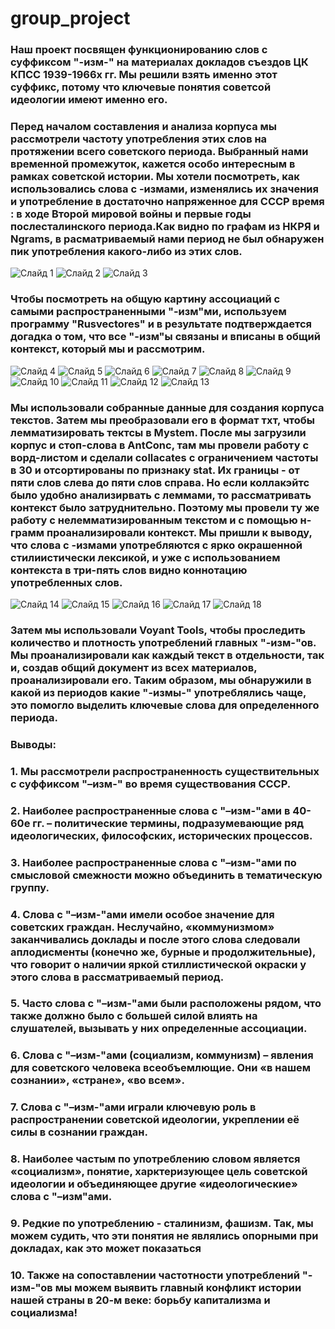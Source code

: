# group_project
### Наш проект посвящен функционированию слов с суффиксом "-изм-" на материалах докладов съездов ЦК КПСС 1939-1966х гг. Мы решили взять именно этот суффикс, потому что ключевые понятия советсой идеологии имеют именно его.
### Перед началом составления и анализа корпуса мы рассмотрели частоту употребления этих слов на протяжении всего советского периода. Выбранный нами временной промежуток, кажется особо интересным в рамках советской истории. Мы хотели посмотреть, как использовались слова с -измами, изменялись их значения и употребление в достаточно напряженное для СССР время : в ходе Второй мировой войны и первые годы послесталинского периода.Как видно по графам из НКРЯ и Ngrams, в расматриваемый нами период не был обнаружен пик употребления какого-либо из этих слов. 
![Слайд 1](https://github.com/angelinakrivova/group_project/blob/master/%D0%9D%D0%BA%D1%80%D1%8F%201(1).PNG)
![Слайд 2](https://github.com/angelinakrivova/group_project/blob/master/%D0%9D%D0%BA%D1%80%D1%8F%202.PNG)
![Слайд 3](https://github.com/angelinakrivova/group_project/blob/master/Ngrams.PNG)
### Чтобы посмотреть на общую картину ассоциаций с самыми распространенными "-изм"ми, используем программу "Rusvectores" и в результате подтверждается догадка о том, что все "-изм"ы связаны и вписаны в общий контекст, который мы и рассмотрим.
![Слайд 4](https://github.com/angelinakrivova/group_project/blob/master/ruwikiruscorpora_upos_skipgram_300_2_2019_d24bf8dcd78e7d34ee765c6e74e5c74d.png)
![Слайд 5](https://github.com/angelinakrivova/group_project/blob/master/%D0%B1%D0%BE%D0%BB%D1%8C%D1%88%D0%B5%D0%B2%D0%B8%D0%B7%D0%BC.jpg)
![Слайд 6](https://github.com/angelinakrivova/group_project/blob/master/%D0%BA%D0%B0%D0%BB%D1%8C%D0%BA%D1%83%D0%BB%D1%8F%D1%82%D0%BE%D1%80.jpg)
![Слайд 7](https://github.com/angelinakrivova/group_project/blob/master/%D0%BA%D0%B0%D0%BF%D0%B8%D1%82%D0%B0%D0%BB%D0%B8%D0%B7%D0%BC.jpg)
![Слайд 8](https://github.com/angelinakrivova/group_project/blob/master/%D0%BA%D0%BE%D0%BC%D0%BC%D1%83%D0%BD%D0%B8%D0%B7%D0%BC.jpg)
![Слайд 9](https://github.com/angelinakrivova/group_project/blob/master/%D0%BB%D0%B5%D0%BD%D0%B8%D0%BD%D0%B8%D0%B7%D0%BC.jpg)
![Слайд 10](https://github.com/angelinakrivova/group_project/blob/master/%D0%BF%D0%B0%D1%80%D1%82%D0%B8%D1%8F.jpg)
![Слайд 11](https://github.com/angelinakrivova/group_project/blob/master/%D1%81%D0%B5%D0%BC%D0%B1%D0%BB%D0%B8%D0%B7.jpg)
![Слайд 12](https://github.com/angelinakrivova/group_project/blob/master/%D1%81%D1%82%D0%B0%D0%BB%D0%B8%D0%BD%D0%B8%D0%B7%D0%BC.jpg)
![Слайд 13](https://github.com/angelinakrivova/group_project/blob/master/%D1%82%D1%80%D0%BE%D1%86%D0%BA%D0%B8%D0%B7%D0%BC.jpg)
### Мы использовали собранные данные для создания корпуса текстов. Затем мы преобразовали его в формат тхт, чтобы лемматизировать тектсы в Mystem. После мы загрузили корпус и стоп-слова в AntConc, там мы провели работу с ворд-листом и сделали collacates c ограничением частоты в 30 и отсортированы по признаку stat. Их границы - от пяти слов слева до пяти слов справа. Но если коллакэйтс было удобно анализирвать с леммами, то рассматривать контекст было затруднительно. Поэтому мы провели ту же работу с нелемматизированным текстом и с помощью н-грамм проанализировали контекст. Мы пришли к выводу, что слова с -измами употребляются с ярко окрашенной стилиистически лексикой, и уже с использованием контекста в три-пять слов видно коннотацию употребленных слов.
![Слайд 14](https://github.com/angelinakrivova/group_project/blob/master/1-%D0%B4%D0%B5%D0%BB%D0%B0%D0%B5%D0%BC%20txt%20%D1%87%D0%B5%D1%80%D0%B5%D0%B7%20sublime.png)
![Слайд 15](https://github.com/angelinakrivova/group_project/blob/master/2-%D1%83%D1%80%D0%B0%20%D0%BF%D0%BE%D0%BB%D1%83%D1%87%D0%B8%D0%BB%D0%BE%D1%81%D1%8C.png)
![Слайд 16](https://github.com/angelinakrivova/group_project/blob/master/3-%D0%BB%D0%B5%D0%BC%D0%BC%D0%B0%D1%82%D0%B8%D0%B7%D0%B8%D1%80%D1%83%D0%B5%D0%BC%20%D1%87%D0%B5%D1%80%D0%B5%D0%B7%20mystem.jpg)
![Слайд 17](https://github.com/angelinakrivova/group_project/blob/master/4-%20%D0%B2%D1%81%D0%B5%20%D0%B5%D1%89%D0%B5%20%D0%BB%D0%B5%D0%BC%D0%BC%D0%B0%D1%82%D0%B8%D0%B7%D0%B8%D1%80%D1%83%D0%B5%D0%BC%20%D1%87%D0%B5%D1%80%D0%B5%D0%B7%20mystem.jpg)
![Слайд 18]()
### Затем мы использовали Voyant Tools, чтобы проследить количество и плотность употреблений главных "-изм-"ов. Мы проанализировали как каждый текст в отдельности, так и, создав общий документ из всех материалов, проанализировали его. Таким образом, мы обнаружили в какой из периодов какие "-измы-" употреблялись чаще, это помогло выделить ключевые слова для определенного периода.
### Выводы: 
### 1. Мы рассмотрели распространенность существительных с суффиксом "–изм-" во время существования СССР.
 ### 2. Наиболее распространенные слова с "–изм-"ами в 40-60е гг. – политические термины, подразумевающие ряд идеологических, философских, исторических процессов.
### 3. Наиболее распространенные слова с "–изм-"ами по смысловой смежности можно объединить в тематическую группу.
 ### 4. Слова с "–изм-"ами имели особое значение для советских граждан. Неслучайно, «коммунизмом» заканчивались доклады и после этого слова следовали аплодисменты (конечно же, бурные и продолжительные), что говорит о наличии яркой стиллистической окраски у этого слова в рассматриваемый период.
### 5. Часто слова с "–изм-"ами были расположены рядом, что также должно было с большей силой влиять на слушателей, вызывать у них определенные ассоциации.
### 6. Слова с "–изм-"ами (социализм, коммунизм) – явления для советского человека всеобъемлющие. Они «в нашем сознании», «стране», «во всем».
 ### 7. Слова с "–изм-"ами играли ключевую роль в распространении советской идеологии, укреплении её силы в сознании граждан.
### 8. Наиболее частым по употреблению словом является «социализм», понятие, харктеризующее цель советской идеологии и объединяющее другие «идеологические» слова с "–изм"ами.
### 9. Редкие по употреблению - сталинизм, фашизм. Так, мы можем судить, что эти понятия не являлись опорными при докладах, как это может показаться
###    10. Также на сопоставлении частотности употреблений "-изм-"ов мы можем выявить главный конфликт истории нашей страны в 20-м веке: борьбу капитализма и социализма!

